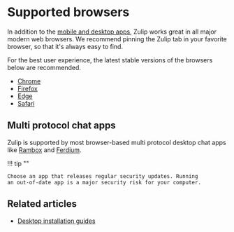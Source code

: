 # Supported browsers

In addition to the [mobile and desktop apps](https://zulip.com/apps/),
Zulip works great in all major modern web browsers. We recommend
pinning the Zulip tab in your favorite browser, so that it's always
easy to find.

For the best user experience, the latest stable versions of the
browsers below are recommended.

* [Chrome](https://www.google.com/chrome/)
* [Firefox](https://mozilla.org/en-US/firefox/browsers/)
* [Edge](https://microsoft.com/en-us/edge/)
* [Safari](https://apple.com/safari/)

## Multi protocol chat apps

Zulip is supported by most browser-based multi protocol desktop chat apps like
[Rambox](https://rambox.pro) and [Ferdium](https://ferdium.org/).

!!! tip ""

    Choose an app that releases regular security updates. Running
    an out-of-date app is a major security risk for your computer.

## Related articles

* [Desktop installation guides](/help/desktop-app-install-guide)
